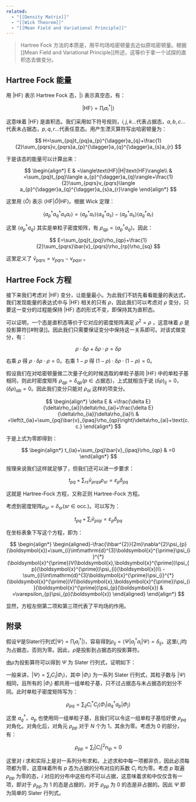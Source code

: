 ```yaml
---
related:
  - "[[Density Matrix]]"
  - "[[Wick Theorem]]"
  - "[[Mean Field and Variational Principle]]"
---
```

> Hartree Fock 方法的本质是，用平均场哈密顿量去近似原哈密顿量。根据[[Mean Field and Variational Principle]]所述，这等价于拿一个试探的直积态去做变分。

## Hartree Fock 能量

用 $|\text{HF}\rangle$ 表示 Hartree Fock 态，$|\rangle$ 表示真空态，有：

$$
|\text{HF}\rangle=\prod_{i}a_{i}^{\dagger}|\rangle  
$$

这意味着 $|\text{HF}\rangle$ 是直积态。我们采用如下符号规则，$i,j,k\dots$代表占据态，$a,b,c\dots$代表未占据态，$p,q,r\dots$代表任意态。用产生湮灭算符写出哈密顿量为：

$$
H=\sum_{pq}t_{pq}a_{p}^{\dagger}a_{q}+\frac{1}{2}\sum_{pqrs}v_{pqrs}a_{p}^{\dagger}a_{q}^{\dagger}a_{s}a_{r}
$$

于是该态的能量可以计算出来：

$$
\begin{align*}
E & =\langle\text{HF}|H|\text{HF}\rangle\\
 & =\sum_{pq}t_{pq}\langle a_{p}^{\dagger}a_{q}\rangle+\frac{1}{2}\sum_{pqrs}v_{pqrs}\langle a_{p}^{\dagger}a_{q}^{\dagger}a_{s}a_{r}\rangle
\end{align*}
$$

这里用 $\langle\hat{O}\rangle$ 表示 $\langle\text{HF}|\hat{O}|\text{HF}\rangle$。根据 Wick 定理：

$$
\langle a_{p}^{\dagger}a_{q}^{\dagger}a_{s}a_{r}\rangle=\langle a_{p}^{\dagger}a_{r}\rangle\langle a_{q}^{\dagger}a_{s}\rangle-\langle a_{p}^{\dagger}a_{s}\rangle\langle a_{q}^{\dagger}a_{r}\rangle
$$

这里 $\langle a_{p}^{\dagger}a_{q}\rangle$ 其实是单粒子密度矩阵，有 $\rho_{qp}=\langle a_{p}^{\dagger}a_{q}\rangle$。因此：

$$
E=\sum_{pq}t_{pq}\rho_{qp}+\frac{1}{2}\sum_{pqrs}\bar{v}_{pqrs}\rho_{rp}\rho_{sq}
$$

这里定义了 $\bar{v}_{pqrs}=v_{pqrs}-v_{pqsr}$ 。

## Hartree Fock 方程

接下来我们考虑对 $|\text{HF}\rangle$ 变分，让能量最小。为此我们不妨先看看能量的表达式，我们发现能量的表达式中与 $|\text{HF}\rangle$ 相关的只有 $\rho$，因此我们可以考虑对 $\rho$ 变分，只要这一变分的过程能保持 $|\text{HF}\rangle$ 态的形式不变，即保持其为直积态。

可以证明，一个态是直积态等价于它对应的密度矩阵满足 $\rho^2=\rho$ ，这意味着 $\rho$ 是投影算符[[#附录]]。因此我们只需要保证变分中保持这一关系即可。对该式做变分，有：

$$
\rho\cdot\delta\rho+\delta\rho\cdot\rho=\delta\rho
$$

右乘 $\rho$ 得 $\rho\cdot\delta\rho\cdot\rho=0$。右乘 $1-\rho$ 得 $(1-\rho)\cdot\delta\rho\cdot (1-\rho)=0$。

假设我们在对哈密顿量做二次量子化的时候选取的单粒子基同 $|\text{HF}\rangle$ 中的单粒子基相同，则此时密度矩阵 $\rho_{qp}=\delta_{qp}(p\in\text{占据态})$，上式就相当于说 $(\delta\rho)_{ij}=0$，$(\delta\rho)_{ab}=0$。因此我们变分只能对 $\rho_{ai}$ 这样的项变分。

$$
\begin{align*}
\delta E & =\frac{\delta E}{\delta\rho_{ai}}\delta\rho_{ai}+\frac{\delta E}{\delta\rho_{ia}}\delta\rho_{ia}\\
 & =\left(t_{ia}+\sum_{pq}\bar{v}_{ipaq}\rho_{qp}\right)\delta\rho_{ai}+\text{c.c.}
\end{align*}
$$

于是上式为零即得到：

$$
\begin{align*}
t_{ia}+\sum_{pq}\bar{v}_{ipaq}\rho_{qp} & =0
\end{align*}
$$

按理来说我们这样就足够了，但我们还可以进一步要求：

$$
t_{pq}+\sum_{rs}\bar{v}_{prqs}\rho_{sr}=\varepsilon_{p}\delta_{pq}
$$

这就是 Hartree-Fock 方程，又称正则 Hartree-Fock 方程。

考虑到密度矩阵$\rho_{sr}=\delta_{sr}(sr\in\text{occ.})$。可以写为：

$$
t_{pq}+\sum_{i}\bar{v}_{piqi}=\varepsilon_{p}\delta_{pq}
$$

在坐标表象下写这个方程，即为：

$$
\begin{align*}
\begin{aligned}-\frac{\hbar^{2}}{2m}\nabla^{2}\psi_{p}(\boldsymbol{x})+\sum_{i}\int\mathrm{d}^{3}\boldsymbol{x}^{\prime}\psi_{i}^{*}(\boldsymbol{x}^{\prime})V(\boldsymbol{x},\boldsymbol{x}^{\prime})\psi_{p}(\boldsymbol{x}^{\prime})\psi_{i}(\boldsymbol{x})\\
-\sum_{i}\int\mathrm{d}^{3}\boldsymbol{x}^{\prime}\psi_{i}^{*}(\boldsymbol{x}^{\prime})V(\boldsymbol{x},\boldsymbol{x}^{\prime})\psi_{i}(\boldsymbol{x}^{\prime})\psi_{p}(\boldsymbol{x}) & =\varepsilon_{p}\psi_{p}(\boldsymbol{x})
\end{aligned}
\end{align*}
$$

显然，方程左侧第二项和第三项代表了平均场的作用。

## 附录

假设$\Psi$是Slater行列式$|\Psi\rangle=\prod_{i}a_{i}^{\dagger}|\rangle$，容易得到$\rho_{ij}=\langle\Psi|a_{j}^{\dagger}a_{i}|\Psi\rangle=\delta_{ij}$，这里$i,j$均为占据态，否则为零。因此，$\rho$是投影到占据态的投影算符。

由$\rho$为投影算符可以得到 $\Psi$ 为 Slater 行列式，证明如下：

一般来讲，$|\Psi\rangle=\sum_{i}C_{i}|\Phi_{i}\rangle$，其中 $|\Phi_{i}\rangle$ 为一系列 Slater 行列式，其粒子数与 $|\Psi\rangle$ 相同，且所有的 $|\Phi_{i}\rangle$ 都共用一组单粒子基，只不过占据态与未占据态的划分不同。此时单粒子密度矩阵写为：

$$
\rho_{pq}=\sum_{ij}C_{i}^{*}C_{j}\langle\Phi_{i}|a_{q}^{\dagger}a_{p}|\Phi_{j}\rangle
$$

这里 $a_{q}^{\dagger}$，$a_{p}$ 也使用同一组单粒子基，且我们可以令这一组单粒子基恰好使 $\rho_{pq}$ 对角化。对角化后，对角元 $\rho_{pp}$ 对于 $N$ 个为 $1$，其余为零。考虑为 $0$ 的部分，有：

$$
\rho_{pp}=\sum_{i}\left|C_{i}\right|^{2}n_{ip}=0
$$

这里对 $i$ 求和实际上是对一系列分布求和。上述求和中每一项都非负，因此必须每项都为零，这意味着所有 $p$ 态为占据的分布对应的系数 $C_{i}$ 均为零。考虑 $p$ 取遍 $\rho_{pp}$ 为零的态，$i$ 对应的分布中这些均不可以占据，这意味着求和中仅仅含有一项，即对于 $\rho_{pp}$ 为 $1$ 的态是占据的，对于 $\rho_{pp}$ 为 $0$ 的态是非占据的。因此 $\Psi$ 即为简单的 Slater 行列式。